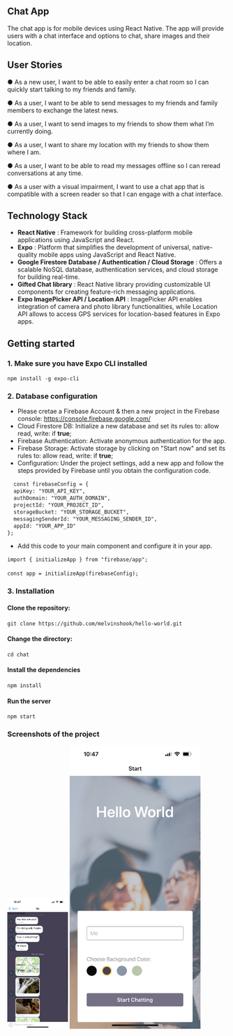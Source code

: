 ## Chat App

The chat app is for mobile devices using React Native. The app will provide users with a chat interface and options to chat, share images and their location.

## User Stories

● As a new user, I want to be able to easily enter a chat room so I can quickly start talking to my
friends and family.

● As a user, I want to be able to send messages to my friends and family members to exchange
the latest news.

● As a user, I want to send images to my friends to show them what I’m currently doing.

● As a user, I want to share my location with my friends to show them where I am.

● As a user, I want to be able to read my messages offline so I can reread conversations at any
time.

● As a user with a visual impairment, I want to use a chat app that is compatible with a screen
reader so that I can engage with a chat interface.

## Technology Stack

- **React Native** : Framework for building cross-platform mobile applications using JavaScript and React.
- **Expo** : Platform that simplifies the development of universal, native-quality mobile apps using JavaScript and React Native.
- **Google Firestore Database / Authentication / Cloud Storage** : Offers a scalable NoSQL database, authentication services, and cloud storage for building real-time.
- **Gifted Chat library** : React Native library providing customizable UI components for creating feature-rich messaging applications.
- **Expo ImagePicker API / Location API** : ImagePicker API enables integration of camera and photo library functionalities, while Location API allows to access GPS services for location-based features in Expo apps.

## Getting started

### 1. Make sure you have Expo CLI installed

```
npm install -g expo-cli
```

### 2. Database configuration

- Please cretae a Firebase Account & then a new project in the Firebase console: https://console.firebase.google.com/
- Cloud Firestore DB: Initialize a new database and set its rules to: allow read, write: if **true**;
- Firebase Authentication: Activate anonymous authentication for the app.
- Firebase Storage: Activate storage by clicking on "Start now" and set its rules to: allow read, write: if **true**;
- Configuration: Under the project settings, add a new app and follow the steps provided by Firebase until you obtain the configuration code.

```
  const firebaseConfig = {
  apiKey: "YOUR_API_KEY",
  authDomain: "YOUR_AUTH_DOMAIN",
  projectId: "YOUR_PROJECT_ID",
  storageBucket: "YOUR_STORAGE_BUCKET",
  messagingSenderId: "YOUR_MESSAGING_SENDER_ID",
  appId: "YOUR_APP_ID"
};
```

- Add this code to your main component and configure it in your app.

```
import { initializeApp } from "firebase/app";

const app = initializeApp(firebaseConfig);
```

### 3. Installation

#### Clone the repository:

```
git clone https://github.com/melvinshook/hello-world.git
```

#### Change the directory:

```
cd chat
```

#### Install the dependencies

```
npm install
```

#### Run the server

```
npm start
```

### Screenshots of the project

<img src="img/IMG_7087.png" height="300"> 
<img src="img/IMG_7086.png" width="300">

